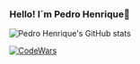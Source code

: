 ### Hello!  I´m Pedro Henrique🫡

![Pedro Henrique's GitHub stats](https://github-readme-stats.vercel.app/api?username=Pedro&show_icons=true&theme=radical)

[![CodeWars](https://img.shields.io/badge/Codewars-B1361E?style=for-the-badge&logo=Codewars&logoColor=white)](https://www.codewars.com/users/Pedro-Henrique-Pontes-Martins)
